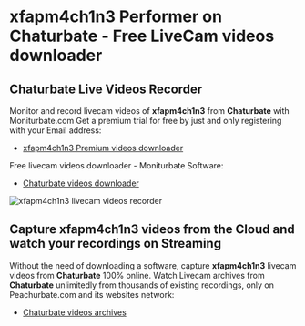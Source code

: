 # xfapm4ch1n3 Performer on Chaturbate - Free LiveCam videos downloader

## Chaturbate Live Videos Recorder

Monitor and record livecam videos of **xfapm4ch1n3** from **Chaturbate** with Moniturbate.com
Get a premium trial for free by just and only registering with your Email address:
* [xfapm4ch1n3 Premium videos downloader](https://moniturbate.com/request-demo-licence-key.html)

Free livecam videos downloader - Moniturbate Software:
* [Chaturbate videos downloader](https://moniturbate.com/moniturbate-download-software.html)

![xfapm4ch1n3 livecam videos recorder](https://peachurnet.com/templates/moniturbate-software.png)


## Capture xfapm4ch1n3 videos from the Cloud and watch your recordings on Streaming

Without the need of downloading a software, capture **xfapm4ch1n3** livecam videos from **Chaturbate** 100% online.
Watch Livecam archives from **Chaturbate** unlimitedly from thousands of existing recordings, only on Peachurbate.com and its websites network:
* [Chaturbate videos archives](https://peachurnet.com/)